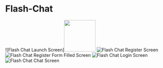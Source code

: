 
# Flash-Chat

![Flash Chat Launch Screen]<img src="Documentation/launchScreen.png" width="100">
![Flash Chat Register Screen](Documentation/register.png)
![Flash Chat Register Form Filled Screen](Documentation/registerFormFilled.png)
![Flash Chat Login Screen](Documentation/login.png)
![Flash Chat Chat Screen](Documentation/chat.png)
